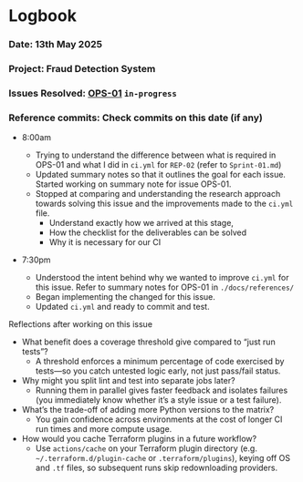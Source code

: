 # Logbook
### Date: 13th May 2025
### Project: Fraud Detection System
### Issues Resolved: [OPS-01](https://github.com/EsosaOrumwese/fraud-detection-system/issues/3) `in-progress`
### Reference commits: Check commits on this date (if any)

* 8:00am
  * Trying to understand the difference between what is required in OPS-01 and what I did in `ci.yml` for `REP-02` (refer to `Sprint-01.md`)
  * Updated summary notes so that it outlines the goal for each issue. Started working on summary note for issue OPS-01.
  * Stopped at comparing and understanding the research approach towards solving this issue and the improvements made to the `ci.yml` file.
    * Understand exactly how we arrived at this stage,
    * How the checklist for the deliverables can be solved
    * Why it is necessary for our CI
    
* 7:30pm
  * Understood the intent behind why we wanted to improve `ci.yml` for this issue. Refer to summary notes for OPS-01 in `./docs/references/`
  * Began implementing the changed for this issue.
  * Updated `ci.yml` and ready to commit and test.

Reflections after working on this issue
  * What benefit does a coverage threshold give compared to “just run tests”?
    * A threshold enforces a minimum percentage of code exercised by tests—so you catch untested logic early, not just pass/fail status.
  * Why might you split lint and test into separate jobs later?
    * Running them in parallel gives faster feedback and isolates failures (you immediately know whether it’s a style issue or a test failure).
  * What’s the trade-off of adding more Python versions to the matrix?
    * You gain confidence across environments at the cost of longer CI run times and more compute usage.
  * How would you cache Terraform plugins in a future workflow?
    * Use `actions/cache` on your Terraform plugin directory (e.g. `~/.terraform.d/plugin-cache` or `.terraform/plugins`), keying off OS and `.tf` files, so subsequent runs skip redownloading providers.
